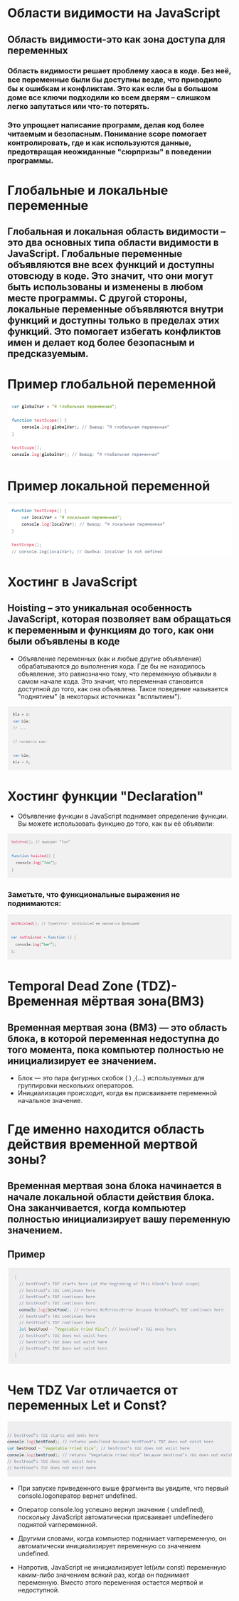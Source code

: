 # Области видимости на JavaScript  

## Область видимости-это как зона доступа для переменных   

### Область видимости решает проблему хаоса в коде. Без неё, все переменные были бы доступны везде, что приводило бы к ошибкам и конфликтам. Это как если бы в большом доме все ключи подходили ко всем дверям  – слишком легко запутаться или что-то потерять.

### Это упрощает написание программ, делая код более читаемым и безопасным. Понимание scope помогает контролировать, где и как используются данные, предотвращая неожиданные "сюрпризы"  в поведении программы.  

# Глобальные и локальные переменные   

## Глобальная и локальная область видимости – это два основных типа области видимости в JavaScript. Глобальные переменные объявляются вне всех функций и доступны отовсюду в коде. Это значит, что они могут быть использованы и изменены в любом месте программы. С другой стороны, локальные переменные объявляются внутри функций и доступны только в пределах этих функций. Это помогает избегать конфликтов имен и делает код более безопасным и предсказуемым.
  
  # Пример глобальной переменной    

  ![Image](./global%20scope%20js%20example%20(33).png )

  # Пример локальной переменной    
  
  ![Image](./lokal%20scope%20js.png )

  # Хостинг в JavaScript  

  ## Hoisting – это уникальная особенность JavaScript, которая позволяет вам обращаться к переменным и функциям до того, как они были объявлены в коде  

  + Объявление переменных (как и любые другие объявления) обрабатываются до выполнения кода. Где бы не находилось объявление, это равнозначно тому, что переменную объявили в самом начале кода. Это значит, что переменная становится доступной до того, как она объявлена. Такое поведение называется "поднятием" (в некоторых источниках "всплытием").  

  ![Image](./hosting%20in%20js%20var.png )

  # Хостинг функции "Declaration"
  + Объявление функции в JavaScript поднимает определение функции. Вы можете использовать функцию до того, как вы её объявили:

  ![Image](./hosting%20in%20ks%20function%20declaration.png )

 ### Заметьте, что функциональные выражения не поднимаются:
 ![Image](./hosting%20in%20js%20function%20expression.png)  

  # Temporal Dead Zone (TDZ)-Временная мёртвая зона(ВМЗ)    

  ## Временная мертвая зона (ВМЗ) — это область блока, в которой переменная недоступна до того момента, пока компьютер полностью не инициализирует ее значением.
  + Блок — это пара фигурных скобок ( ) ,{...} используемых для группировки нескольких операторов.
  + Инициализация происходит, когда вы присваиваете переменной начальное значение.  

   # Где именно находится область действия временной мертвой зоны?
   ## Временная мертвая зона блока начинается в начале локальной области действия блока. Она заканчивается, когда компьютер полностью инициализирует вашу переменную значением.
   ## Пример
   ![Image](./TDZ%20in%20javascript.png)    

   # Чем TDZ Var отличается от переменных Let и Const?
  ![Image](./TDZ%20in%20javascript.%20var%20let%20cinst.png)  
  + При запуске приведенного выше фрагмента вы увидите, что первый console.logоператор вернет undefined.

  + Оператор console.log успешно вернул значение ( undefined), поскольку JavaScript автоматически присваивает undefinedего поднятой varпеременной.

  + Другими словами, когда компьютер поднимает varпеременную, он автоматически инициализирует переменную со значением undefined.  
  + Напротив, JavaScript не инициализирует let(или const) переменную каким-либо значением всякий раз, когда он поднимает переменную. Вместо этого переменная остается мертвой и недоступной.